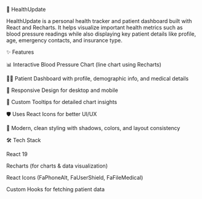 🏥 HealthUpdate

HealthUpdate is a personal health tracker and patient dashboard built with React and Recharts. It helps visualize important health metrics such as blood pressure readings while also displaying key patient details like profile, age, emergency contacts, and insurance type.

✨ Features

📊 Interactive Blood Pressure Chart (line chart using Recharts)

👩‍⚕️ Patient Dashboard with profile, demographic info, and medical details

📱 Responsive Design for desktop and mobile

🔎 Custom Tooltips for detailed chart insights

🛡️ Uses React Icons for better UI/UX

🎨 Modern, clean styling with shadows, colors, and layout consistency


🛠️ Tech Stack

React 19

Recharts (for charts & data visualization)

React Icons (FaPhoneAlt, FaUserShield, FaFileMedical)

Custom Hooks for fetching patient data

